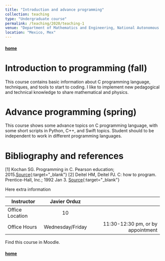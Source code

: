 ```yaml
---
title: "Introduction and advance programming"
collection: teaching
type: "Undergraduate course"
permalink: /teaching/2020/teaching-1
venue: "Department of Mathematics and Engineering, National Autonomous University of Mexico (FESAc-UNAM)"
location: "Mexico, Mex"
---
```


#### [home](../)
# Introduction to programming (fall)

This course contains basic information about C programming language, 
techniques, and tools to start to coding.
I like to implement new pedagogical and technical knowledge 
to share mathematical and physics. 


# Advance programming (spring)

This course shows some advance topics on C programming language,
with some short scripts in Python, C++, and Swift topics.
Student should to be independent to work in different programming 
languages.

# Bibliography and references
[1] Kochan SG. Programming in C. Pearson education; 2015.[Source](https://tinyurl.com/ygg56pr3){:target="_blank"}
[2] Deitel HM, Deitel PJ. C: how to program. Prentice-Hall, Inc.; 1992 Jan 3. [Source](https://tinyurl.com/yf8xuf9l){:target="_blank"}



<!--
On the [BU website](https://tinyurl.com/yhgalmw6){:target="_blank"}, you will 
figure out more information.
-->


Here extra information



| Instructor   |      Javier Orduz      |   |
|--------------------|:-----------------------:|----------------:|
| Office Location |  10 |  |
| Office Hours |    Wednesday/Friday   |   11:30-12:30 pm, or by appointment |


Find this course in Moodle.

#### [home](../)
